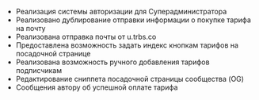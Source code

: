  - Реализация системы авторизации для Суперадминистратора
 - Реализовано дублирование отправки информации о покупке тарифа на почту
 - Реализована отправка почты от u.trbs.co
 - Предоставлена возможность задать индекс кнопкам тарифов на посадочной странице
 - Реализована возможность ручного добавления тарифов подписчикам
 - Редактирование сниппета посадочной страницы сообщества (OG)
 - Сообщения автору об успешной оплате тарифа